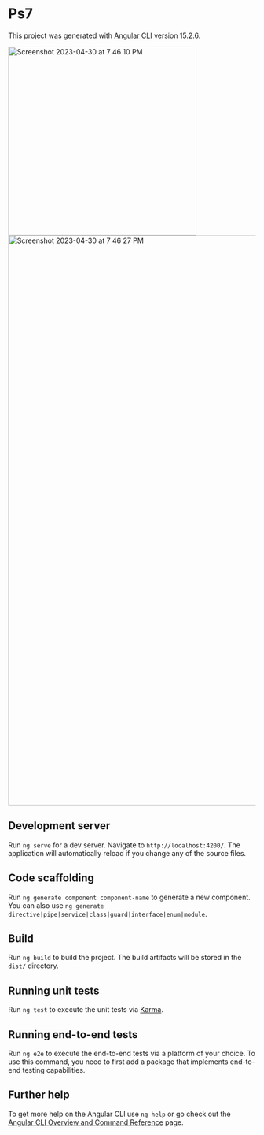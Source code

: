 # Ps7

This project was generated with [Angular CLI](https://github.com/angular/angular-cli) version 15.2.6.

<img width="383" alt="Screenshot 2023-04-30 at 7 46 10 PM" src="https://user-images.githubusercontent.com/70560542/235381700-709693cc-e4be-43d7-80c2-77d25a3d67f6.png">
<img width="1157" alt="Screenshot 2023-04-30 at 7 46 27 PM" src="https://user-images.githubusercontent.com/70560542/235381704-cbfee294-fbc9-43ad-8239-f10e62a0d785.png">



## Development server

Run `ng serve` for a dev server. Navigate to `http://localhost:4200/`. The application will automatically reload if you change any of the source files.

## Code scaffolding

Run `ng generate component component-name` to generate a new component. You can also use `ng generate directive|pipe|service|class|guard|interface|enum|module`.

## Build

Run `ng build` to build the project. The build artifacts will be stored in the `dist/` directory.

## Running unit tests

Run `ng test` to execute the unit tests via [Karma](https://karma-runner.github.io).

## Running end-to-end tests

Run `ng e2e` to execute the end-to-end tests via a platform of your choice. To use this command, you need to first add a package that implements end-to-end testing capabilities.

## Further help

To get more help on the Angular CLI use `ng help` or go check out the [Angular CLI Overview and Command Reference](https://angular.io/cli) page.
